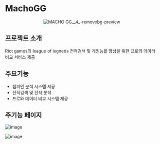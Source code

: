 
# MachoGG
<div align="center">
  
 ![MACHO GG__4_-removebg-preview](https://github.com/JackyparkCode/MachoGG/assets/108380607/371841fa-c98f-4ee4-9794-8b252fc9c9ba) 

</div>

## 프로젝트 소개
Riot games의 league of legneds 전적검색 및 게임능률 향상을 위한 프로와 데이터 비교 서비스 제공

## 주요기능
- 챔피언 분석 시스템 제공
- 전적검색 및 전적 분석
- 프로와 데이터 비교 시스템 제공

## 주기능 페이지

![image](https://github.com/JackyparkCode/MachoGG/assets/108380607/3ee32ccf-31dd-4a7f-9d99-152f39faff73)

![image](https://github.com/JackyparkCode/MachoGG/assets/108380607/87aa8582-d441-4381-9248-522aefd1184a)

